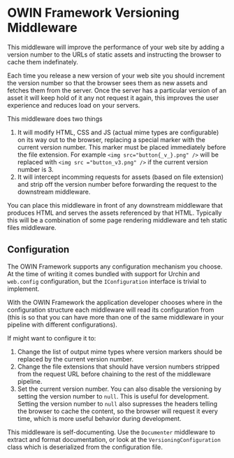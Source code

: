 # OWIN Framework Versioning Middleware

This middleware will improve the performance of your web site by adding a version number to
the URLs of static assets and instructing the browser to cache them indefinately.

Each time you release a new version of your web site you should increment the version number
so that the browser sees them as new assets and fetches them from the server. Once the server
has a particular version of an asset it will keep hold of it any not request it again, this
improves the user experience and reduces load on your servers.

This middleware does two things

1. It will modify HTML, CSS and JS (actual mime types are configurable) on its way out to the 
   browser, replacing a special marker with the current version number. This marker must be
   placed immediately before the file extension. For example `<img src="button{_v_}.png" />`
   will be replaced with `<img src ="button_v3.png" />` if the current version number is 3.
2. It will intercept incomming requests for assets (based on file extension) and strip off
   the version number before forwarding the request to the downstream middleware.

You can place this middleware in front of any downstream middleware that produces HTML and
serves the assets referenced by that HTML. Typically this will be a combination of some
page rendering middleware and teh static files middleware.

## Configuration

The OWIN Framework supports any configuration mechanism you choose. At the time of writing 
it comes bundled with support for Urchin and `web.config` configuration, but the 
`IConfiguration` interface is trivial to implement.

With the OWIN Framework the application developer chooses where in the configuration structure
each middleware will read its configuration from (this is so that you can have more than one
of the same middleware in your pipeline with different configurations).

If might want to configure it to:

1. Change the list of output mime types where version markers should be replaced by the 
   current version number.
2. Change the file extensions that should have version numbers stripped from the request
   URL before chaining to the rest of the middleware pipeline.
3. Set the current version number. You can also disable the versioning by setting the
   version number to `null`. This is useful for development. Setting the version number to
   `null` also supresses the headers telling the browser to cache the content, so the browser
   will request it every time, which is more useful behavior during development.

This middleware is self-documenting. Use the `Documenter` middleware to extract and
format documentation, or look at the `VersioningConfiguration` class which is deserialized
from the configuration file.
